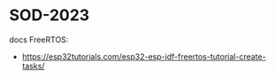 # SOD-2023

docs FreeRTOS:
- https://esp32tutorials.com/esp32-esp-idf-freertos-tutorial-create-tasks/
